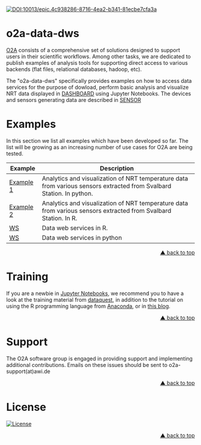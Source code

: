 
[![DOI:10013/epic.4c938286-8716-4ea2-b341-81ecbe7cfa3a](https://zenodo.org/badge/DOI/10013/epic.4c938286-8716-4ea2-b341-81ecbe7cfa3a.svg)](http://hdl.handle.net/10013/epic.4c938286-8716-4ea2-b341-81ecbe7cfa3a)


# o2a-data-dws

[O2A](https://www.awi.de/data-flow) consists of a comprehensive set of solutions designed to support users in their scientific workflows.  Among other tasks, we are dedicated to publish examples of analysis tools for supporting direct access to various backends (flat files, relational databases, hadoop, etc).

The "o2a-data-dws" specifically provides examples on how to access data services for the purpose of dowload, perform basic analysis and visualize NRT data displayed in [DASHBOARD](https://dashboard.awi.de) using Jupyter Notebooks.  The devices and sensors generating data are described in [SENSOR](https://sensor.awi.de)



# Examples 

In this section we list all examples which have been developed so far. The list will be growing as an increasing number of use cases for O2A are being tested.


Example | Description 
--- | --- 
[Example 1](dws-py-intro.ipynb) | Analytics and visualization of NRT temperature data from various sensors extracted from Svalbard Station.  In python.
[Example 2](dws-r-intro.ipynb) |  Analytics and visualization of NRT temperature data from various sensors extracted from Svalbard Station.  In R.
[WS](dws.R) |  Data web services in R.
[WS](dws.py) |  Data web services in python

<p align="right"><a href="#top">&#x25B2; back to top</a></p>


# Training

If you are a newbie in [Jupyter Notebooks](https://jupyter.org/), we recommend you to have a look at the training material from  [dataquest](https://www.dataquest.io/blog/jupyter-notebook-tutorial), in addition to the tutorial on using the R programming language from [Anaconda](https://docs.anaconda.com/anaconda/navigator/tutorials/r-lang/), or in [this blog](https://www.datacamp.com/community/blog/jupyter-notebook-r).


<p align="right"><a href="#top">&#x25B2; back to top</a></p>

# Support

The O2A software group is engaged in providing support and implementing additional contributions.  Emails on these issues should be sent to o2a-support(at)awi.de


<p align="right"><a href="#top">&#x25B2; back to top</a></p>


# License

[![License](https://img.shields.io/badge/License-Apache%202.0-blue.svg)](https://opensource.org/licenses/Apache-2.0)
<p align="right"><a href="#top">&#x25B2; back to top</a></p>


